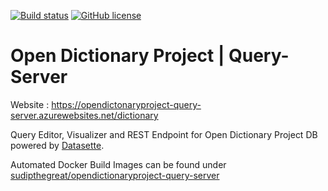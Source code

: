 [![Build status](https://sudiptfs.visualstudio.com/Projects/_apis/build/status/OpenDictionaryProject-QueryServer)](https://sudiptfs.visualstudio.com/Projects/_build/latest?definitionId=9)
[![GitHub license](https://img.shields.io/github/license/OpenDictionaryProject/Query-Server?label=License)](https://github.com/OpenDictionaryProject/Query-Server/blob/main/LICENSE)
# Open Dictionary Project | Query-Server

Website : https://opendictonaryproject-query-server.azurewebsites.net/dictionary

Query Editor, Visualizer and REST Endpoint for Open Dictionary Project DB powered by [Datasette](https://github.com/simonw/datasette).

Automated Docker Build Images can be found under [sudipthegreat/opendictionaryproject-query-server](https://hub.docker.com/repository/docker/sudipthegreat/opendictionaryproject-query-server/general)
